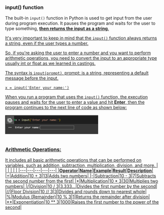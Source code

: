 ### input() function 
The built-in `input()` function in Python is used to get input from the user during program execution.
It pauses the program and waits for the user to type something, **<u>then returns the input as a string**.</br>

It's very important to keep in mind that the `input()` function always returns a string, even if the user types a number.

So, if you're asking the user to enter a number and you want to perform arithmetic operations, you need to convert the input to an appropriate type usually int or float as we learned in [castings](https://github.com/Mymonah/MyDataScience/blob/main/MyPython/MyPython-2.md#castings).

The syntax is `input(prompt)`, prompt: is a string, representing a default message before the input.

```
x = input('Enter your name:')
```
When you run a program that uses the `input()` function, the execution pauses and waits for the user to enter a value and hit **Enter**, then the program continues to the next line of code as shown below:
</br></br>
<img src="/Assets/Python3.png" width="60%" align="center" alt="Python3.png">
</br></br>

### Arithmetic Operations:
It includes all basic arithmetic operations that can be performed on variables, such as addition, subtraction, multiplication, division, and more.
|   |   |   |   |   |
|---|---|---|---|---|
|**Operator**|**Name**|**Example**|**Result**|**Description**|
|+|Addition|10 + 3|13|Adds two numbers|
|-|Subtraction|10 - 3|7|Subtracts the second number from the first|
|*|Multiplication|10 * 3|30|Multiplies two numbers|
|/|Division|10 / 3|3.333...|Divides the first number by the second|
|//|Floor Division|10 // 3|3|Divides and rounds down to nearest whole|
|%|Modulus (Remainder)|10 % 3|1|Returns the remainder after division|
|**|Exponentiation|10 ** 3|1000|Raises the first number to the power of the second|
